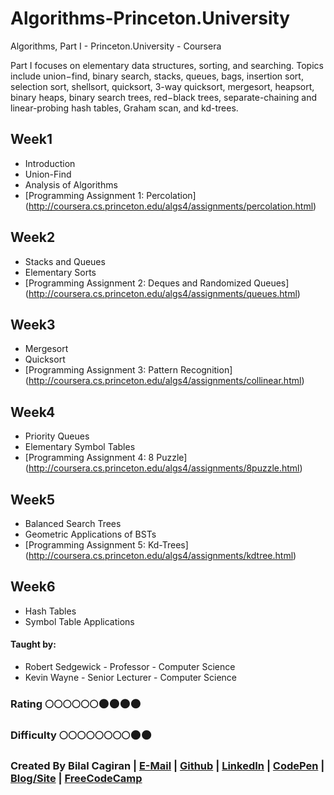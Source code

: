 # Algorithms-Princeton.University
Algorithms, Part I - Princeton.University - Coursera

Part I focuses on elementary data structures, sorting, and searching. Topics include union−find, binary search, stacks, queues, bags, insertion sort, selection sort, shellsort, quicksort, 3-way quicksort, mergesort, heapsort, binary heaps, binary search trees, red−black trees, separate-chaining and linear-probing hash tables, Graham scan, and kd-trees. 

## Week1
* Introduction
* Union-Find
* Analysis of Algorithms
* [Programming Assignment 1: Percolation] (http://coursera.cs.princeton.edu/algs4/assignments/percolation.html)

## Week2
* Stacks and Queues
* Elementary Sorts
* [Programming Assignment 2: Deques and Randomized Queues] (http://coursera.cs.princeton.edu/algs4/assignments/queues.html)

## Week3
* Mergesort
* Quicksort
* [Programming Assignment 3: Pattern Recognition] (http://coursera.cs.princeton.edu/algs4/assignments/collinear.html)

## Week4
* Priority Queues
* Elementary Symbol Tables
* [Programming Assignment 4: 8 Puzzle] (http://coursera.cs.princeton.edu/algs4/assignments/8puzzle.html)

## Week5
* Balanced Search Trees
* Geometric Applications of BSTs
* [Programming Assignment 5: Kd-Trees] (http://coursera.cs.princeton.edu/algs4/assignments/kdtree.html)

## Week6
* Hash Tables
* Symbol Table Applications

#### Taught by: 
* Robert Sedgewick - Professor - Computer Science
* Kevin Wayne - Senior Lecturer - Computer Science

### Rating     :full_moon::full_moon::full_moon::full_moon::full_moon::full_moon::new_moon::new_moon::new_moon::new_moon:
### Difficulty :full_moon::full_moon::full_moon::full_moon::full_moon::full_moon::full_moon::full_moon::new_moon::new_moon:

### Created By Bilal Cagiran | [E-Mail](mailto:bcagiran@hotmail.com) | [Github](https://github.com/extwiii/) | [LinkedIn](https://linkedin.com/in/bilalcagiran) | [CodePen](http://codepen.io/extwiii/) | [Blog/Site](http://bilalcagiran.com) | [FreeCodeCamp](https://www.freecodecamp.com/extwiii) 
